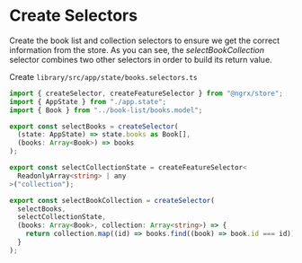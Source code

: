 # Create Selectors

Create the book list and collection selectors to ensure we get the correct information from the store. As you can see, the *selectBookCollection* selector combines two other selectors in order to build its return value.

Create `library/src/app/state/books.selectors.ts`

```ts
import { createSelector, createFeatureSelector } from "@ngrx/store";
import { AppState } from "./app.state";
import { Book } from "../book-list/books.model";

export const selectBooks = createSelector(
  (state: AppState) => state.books as Book[],
  (books: Array<Book>) => books
);

export const selectCollectionState = createFeatureSelector<
  ReadonlyArray<string> | any
>("collection");

export const selectBookCollection = createSelector(
  selectBooks,
  selectCollectionState,
  (books: Array<Book>, collection: Array<string>) => {
    return collection.map((id) => books.find((book) => book.id === id));
  }
);
```
